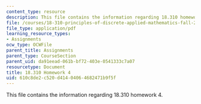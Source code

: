 ```yaml
---
content_type: resource
description: This file contains the information regarding 18.310 homework 4.
file: /courses/18-310-principles-of-discrete-applied-mathematics-fall-2013/610c8de2c520d41404064682471b9f5f_MIT18_310F13_Homework4.pdf
file_type: application/pdf
learning_resource_types:
- Assignments
ocw_type: OCWFile
parent_title: Assignments
parent_type: CourseSection
parent_uid: da91eead-061b-bf72-403e-0541333c7a07
resourcetype: Document
title: 18.310 Homework 4
uid: 610c8de2-c520-d414-0406-4682471b9f5f
---
```

This file contains the information regarding 18.310 homework 4.

